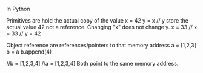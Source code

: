 In Python

Primitives are hold the actual copy of the value
x = 42
y = x
// y store the actual value 42 not a reference. Changing "x" does not change y.
x = 33
// x = 33
// y = 42

Object reference are references/pointers to that memory address
a = [1,2,3]
b = a
b.append(4)

//b = [1,2,3,4]
//a = [1,2,3,4]
Both point to the same memory address.